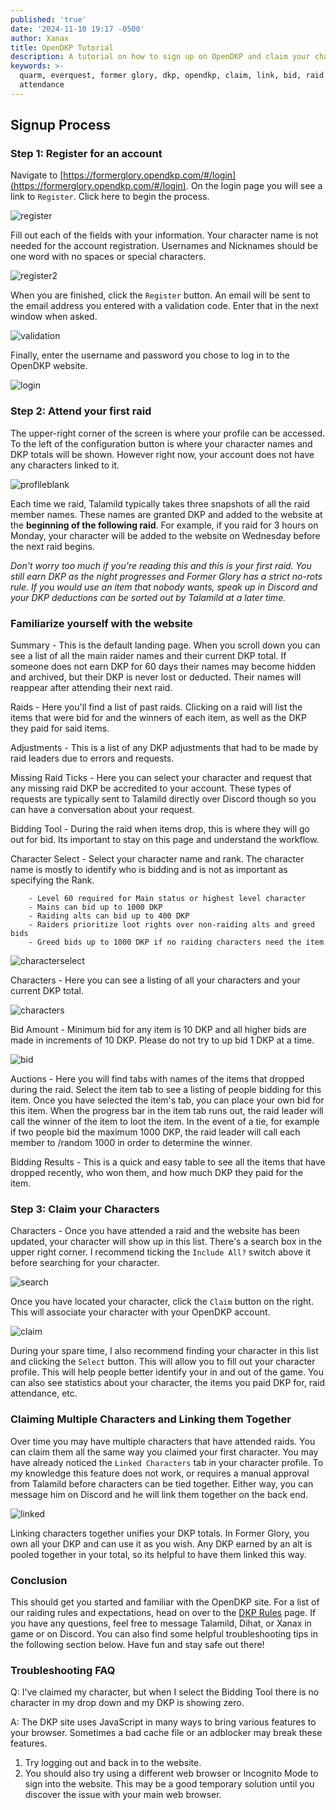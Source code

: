 ```yaml
---
published: 'true'
date: '2024-11-10 19:17 -0500'
author: Xanax
title: OpenDKP Tutorial
description: A tutorial on how to sign up on OpenDKP and claim your characters.
keywords: >-
  quarm, everquest, former glory, dkp, opendkp, claim, link, bid, raid
  attendance
---
```

## Signup Process

### Step 1: Register for an account

Navigate to [https://formerglory.opendkp.com/#/login](https://formerglory.opendkp.com/#/login). On the login page you will see a link to `Register`. Click here to begin the process.

![register]({{site.baseurl}}/assets/img/register.jpg)

Fill out each of the fields with your information. Your character name is not needed for the account registration. Usernames and Nicknames should be one word with no spaces or special characters. 

![register2]({{site.baseurl}}/assets/img/register2.jpg)

When you are finished, click the `Register` button. An email will be sent to the email address you entered with a validation code. Enter that in the next window when asked.

![validation]({{site.baseurl}}/assets/img/validation.jpg)

Finally, enter the username and password you chose to log in to the OpenDKP website.

![login]({{site.baseurl}}/assets/img/login.jpg)

### Step 2: Attend your first raid

The upper-right corner of the screen is where your profile can be accessed. To the left of the configuration button is where your character names and DKP totals will be shown. However right now, your account does not have any characters linked to it.

![profileblank]({{site.baseurl}}/assets/img/profileblank.jpg)

Each time we raid, Talamild typically takes three snapshots of all the raid member names. These names are granted DKP and added to the website at the **beginning of the following raid**. For example, if you raid for 3 hours on Monday, your character will be added to the website on Wednesday before the next raid begins. 

*Don't worry too much if you're reading this and this is your first raid. You still earn DKP as the night progresses and Former Glory has a strict no-rots rule. If you would use an item that nobody wants, speak up in Discord and your DKP deductions can be sorted out by Talamild at a later time.*

### Familiarize yourself with the website

Summary - This is the default landing page. When you scroll down you can see a list of all the main raider names and their current DKP total. If someone does not earn DKP for 60 days their names may become hidden and archived, but their DKP is never lost or deducted. Their names will reappear after attending their next raid.

Raids - Here you'll find a list of past raids. Clicking on a raid will list the items that were bid for and the winners of each item, as well as the DKP they paid for said items.

Adjustments - This is a list of any DKP adjustments that had to be made by raid leaders due to errors and requests. 

Missing Raid Ticks - Here you can select your character and request that any missing raid DKP be accredited to your account. These types of requests are typically sent to Talamild directly over Discord though so you can have a conversation about your request.

Bidding Tool - During the raid when items drop, this is where they will go out for bid. Its important to stay on this page and understand the workflow. 

Character Select - Select your character name and rank. The character name is mostly to identify who is bidding and is not as important as specifying the Rank.

		- Level 60 required for Main status or highest level character
		- Mains can bid up to 1000 DKP
		- Raiding alts can bid up to 400 DKP
		- Raiders prioritize loot rights over non-raiding alts and greed bids
		- Greed bids up to 1000 DKP if no raiding characters need the item
        
![characterselect]({{site.baseurl}}/assets/img/characterselect.jpg)

Characters - Here you can see a listing of all your characters and your current DKP total.
    
![characters]({{site.baseurl}}/assets/img/characters.jpg)

Bid Amount - Minimum bid for any item is 10 DKP and all higher bids are made in increments of 10 DKP. Please do not try to up bid 1 DKP at a time.
    
![bid]({{site.baseurl}}/assets/img/bid.jpg)

Auctions - Here you will find tabs with names of the items that dropped during the raid. Select the item tab to see a listing of people bidding for this item. Once you have selected the item's tab, you can place your own bid for this item. When the progress bar in the item tab runs out, the raid leader will call the winner of the item to loot the item. In the event of a tie, for example if two people bid the maximum 1000 DKP, the raid leader will call each member to /random 1000 in order to determine the winner.

Bidding Results - This is a quick and easy table to see all the items that have dropped recently, who won them, and how much DKP they paid for the item.

### Step 3: Claim your Characters

Characters - Once you have attended a raid and the website has been updated, your character will show up in this list. There's a search box in the upper right corner. I recommend ticking the `Include All?` switch above it before searching for your character.

![search]({{site.baseurl}}/assets/img/search.jpg)

Once you have located your character, click the `Claim` button on the right. This will associate your character with your OpenDKP account.

![claim]({{site.baseurl}}/assets/img/claim.jpg)

During your spare time, I also recommend finding your character in this list and clicking the `Select` button. This will allow you to fill out your character profile. This will help people better identify your in and out of the game. You can also see statistics about your character, the items you paid DKP for, raid attendance, etc. 

### Claiming Multiple Characters and Linking them Together

Over time you may have multiple characters that have attended raids. You can claim them all the same way you claimed your first character. You may have already noticed the `Linked Characters` tab in your character profile. To my knowledge this feature does not work, or requires a manual approval from Talamild before characters can be tied together. Either way, you can message him on Discord and he will link them together on the back end. 

![linked]({{site.baseurl}}/assets/img/linked.jpg)

Linking characters together unifies your DKP totals. In Former Glory, you own all your DKP and can use it as you wish. Any DKP earned by an alt is pooled together in your total, so its helpful to have them linked this way.

### Conclusion

This should get you started and familiar with the OpenDKP site. For a list of our raiding rules and expectations, head on over to the [DKP Rules](https://formerglory.lol/aboutdkp/) page. If you have any questions, feel free to message Talamild, Dihat, or Xanax in game or on Discord. You can also find some helpful troubleshooting tips in the following section below. Have fun and stay safe out there!

### Troubleshooting FAQ

Q: I've claimed my character, but when I select the Bidding Tool there is no character in my drop down and my DKP is showing zero.

A: The DKP site uses JavaScript in many ways to bring various features to your browser. Sometimes a bad cache file or an adblocker may break these features. 

1. Try logging out and back in to the website.
2. You should also try using a different web browser or Incognito Mode to sign into the website. This may be a good temporary solution until you discover the issue with your main web browser.
